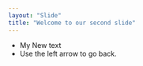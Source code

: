 ```yaml
---
layout: "Slide"
title: "Welcome to our second slide"
---
```

- My New text
- Use the left arrow to go back.
